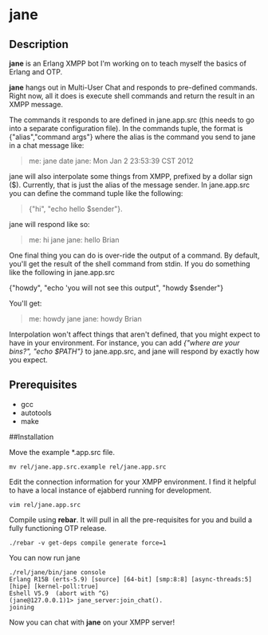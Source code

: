 # jane

## Description

**jane** is an Erlang XMPP bot I'm working on to teach myself the basics of Erlang and OTP.

**jane** hangs out in Multi-User Chat and responds to pre-defined commands. Right now, all it does is execute shell commands and return the result in an XMPP message.

The commands it responds to are defined in jane.app.src (this needs to go into a separate configuration file). In the commands tuple, the format is {"alias","command args"} where the alias is the command you send to jane in a chat message like:

>me: jane date
>jane: Mon Jan  2 23:53:39 CST 2012

jane will also interpolate some things from XMPP, prefixed by a dollar sign ($). Currently, that is just the alias of the message sender. In jane.app.src you can define the command tuple like the following:

>{"hi", "echo hello $sender"}.

jane will respond like so:

>me: hi jane
>jane: hello Brian

One final thing you can do is over-ride the output of a command. By default, you'll get the result of the shell command from stdin. If you do something like the following in jane.app.src

{"howdy", "echo 'you will not see this output", "howdy $sender"}

You'll get:

>me: howdy jane
>jane: howdy Brian

Interpolation won't affect things that aren't defined, that you might expect to have in your environment. For instance, you can add *{"where are your bins?", "echo $PATH"}* to jane.app.src, and jane will respond by exactly how you expect.

## Prerequisites

* gcc
* autotools
* make

##Installation

Move the example *.app.src file.

```
mv rel/jane.app.src.example rel/jane.app.src
```

Edit the connection information for your XMPP environment. I find it helpful to have a local instance of ejabberd running for development.

```
vim rel/jane.app.src
```

Compile using **rebar**. It will pull in all the pre-requisites for you and build a fully functioning OTP release.

```
./rebar -v get-deps compile generate force=1
```

You can now run jane

```
./rel/jane/bin/jane console
Erlang R15B (erts-5.9) [source] [64-bit] [smp:8:8] [async-threads:5] [hipe] [kernel-poll:true]
Eshell V5.9  (abort with ^G)
(jane@127.0.0.1)1> jane_server:join_chat().
joining
```

Now you can chat with **jane** on your XMPP server!


